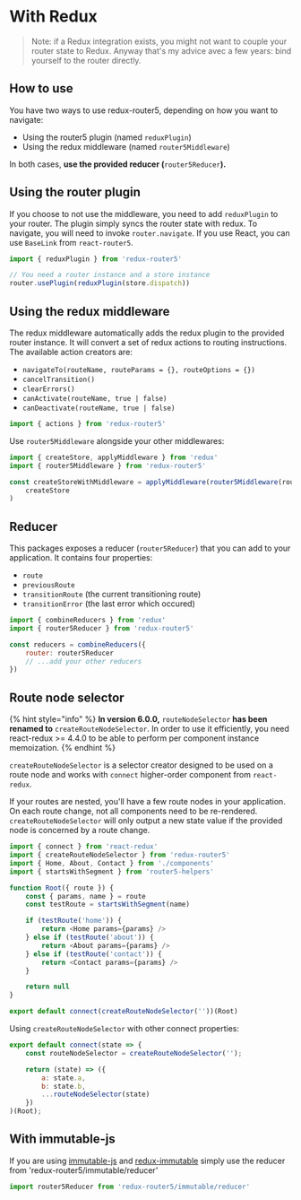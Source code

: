 # With Redux

> Note: if a Redux integration exists, you might not want to couple your router state to Redux. Anyway that's my advice avec a few years: bind yourself to the router directly.

## How to use

You have two ways to use redux-router5, depending on how you want to navigate:

-   Using the router5 plugin \(named `reduxPlugin`\)
-   Using the redux middleware \(named `router5Middleware`\)

In both cases, **use the provided reducer \(**`router5Reducer`**\).**

## Using the router plugin

If you choose to not use the middleware, you need to add `reduxPlugin` to your router. The plugin simply syncs the router state with redux. To navigate, you will need to invoke `router.navigate`. If you use React, you can use `BaseLink` from `react-router5`.

```javascript
import { reduxPlugin } from 'redux-router5'

// You need a router instance and a store instance
router.usePlugin(reduxPlugin(store.dispatch))
```

## Using the redux middleware

The redux middleware automatically adds the redux plugin to the provided router instance. It will convert a set of redux actions to routing instructions. The available action creators are:

-   `navigateTo(routeName, routeParams = {}, routeOptions = {})`
-   `cancelTransition()`
-   `clearErrors()`
-   `canActivate(routeName, true | false)`
-   `canDeactivate(routeName, true | false)`

```javascript
import { actions } from 'redux-router5'
```

Use `router5Middleware` alongside your other middlewares:

```javascript
import { createStore, applyMiddleware } from 'redux'
import { router5Middleware } from 'redux-router5'

const createStoreWithMiddleware = applyMiddleware(router5Middleware(router))(
    createStore
)
```

## Reducer

This packages exposes a reducer \(`router5Reducer`\) that you can add to your application. It contains four properties:

-   `route`
-   `previousRoute`
-   `transitionRoute` \(the current transitioning route\)
-   `transitionError` \(the last error which occured\)

```javascript
import { combineReducers } from 'redux'
import { router5Reducer } from 'redux-router5'

const reducers = combineReducers({
    router: router5Reducer
    // ...add your other reducers
})
```

## Route node selector

{% hint style="info" %}
**In version 6.0.0,** `routeNodeSelector` **has been renamed to** `createRouteNodeSelector`. In order to use it efficiently, you need react-redux &gt;= 4.4.0 to be able to perform per component instance memoization.
{% endhint %}

`createRouteNodeSelector` is a selector creator designed to be used on a route node and works with `connect` higher-order component from `react-redux`.

If your routes are nested, you'll have a few route nodes in your application. On each route change, not all components need to be re-rendered. `createRouteNodeSelector` will only output a new state value if the provided node is concerned by a route change.

```javascript
import { connect } from 'react-redux'
import { createRouteNodeSelector } from 'redux-router5'
import { Home, About, Contact } from './components'
import { startsWithSegment } from 'router5-helpers'

function Root({ route }) {
    const { params, name } = route
    const testRoute = startsWithSegment(name)

    if (testRoute('home')) {
        return <Home params={params} />
    } else if (testRoute('about')) {
        return <About params={params} />
    } else if (testRoute('contact')) {
        return <Contact params={params} />
    }

    return null
}

export default connect(createRouteNodeSelector(''))(Root)
```

Using `createRouteNodeSelector` with other connect properties:

```javascript
export default connect(state => {
    const routeNodeSelector = createRouteNodeSelector('');

    return (state) => ({
        a: state.a,
        b: state.b,
        ...routeNodeSelector(state)
    })
)(Root);
```

## With immutable-js

If you are using [immutable-js](https://github.com/facebook/immutable-js) and [redux-immutable](https://github.com/gajus/redux-immutable) simply use the reducer from 'redux-router5/immutable/reducer'

```javascript
import router5Reducer from 'redux-router5/immutable/reducer'
```
